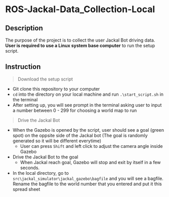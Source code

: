 # ROS-Jackal-Data_Collection-Local


## Description
The purpose of the project is to collect the user Jackal Bot driving data. **User is required to use a Linux system base computer** to run the setup script.


## Instruction
> Download the setup script
- Git clone this repository to your computer 
- `cd` into the directory on your local machine and run `.\start_script.sh` in the terminal
- After setting up, you will see prompt in the terminal asking user to input a number between 0 - 299 for choosing a world map to run

> Drive the Jackal Bot
- When the Gazebo is opened by the script, user should see a goal (green spot) on the oppsite side of the Jackal bot (The goal is randomly generated so it will be different everytime)
    - User can press `Shift` and left click to adjust the camera angle inside Gazebo
- Drive the Jackal Bot to the goal
    - When Jackal reach goal, Gazebo will stop and exit by itself in a few seconds.
- In the local directory, go to `src\jackal_simulator\jackal_gazebo\bagfile` and you will see a bagfile. Rename the bagfile to the world number that you entered and put it this spread sheet  

